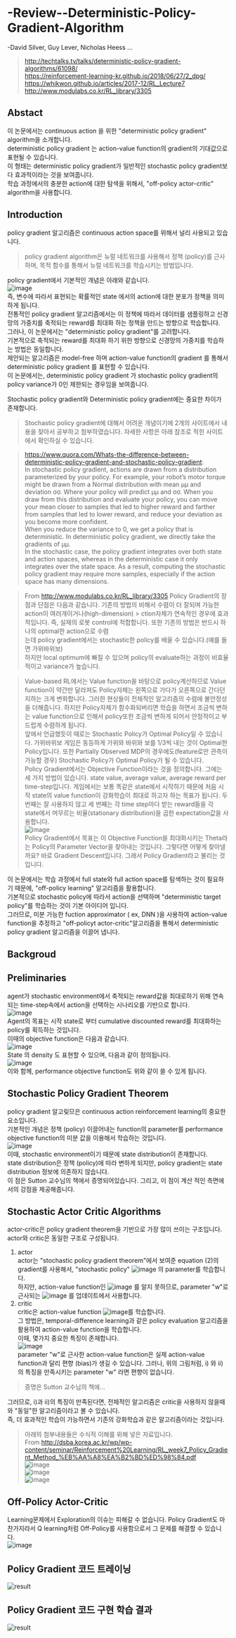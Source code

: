 # -Review--Deterministic-Policy-Gradient-Algorithm
-David Silver, Guy Lever, Nicholas Heess ... 
> http://techtalks.tv/talks/deterministic-policy-gradient-algorithms/61098/  
> https://reinforcement-learning-kr.github.io/2018/06/27/2_dpg/  
> https://whikwon.github.io/articles/2017-12/RL_Lecture7  
> http://www.modulabs.co.kr/RL_library/3305  

## Abstact
이 논문에서는 continuous action 을 위한 "deterministic policy gradient" algorithm을 소개합니다.  
deterministic policy gradient 는 action-value function의 gradient의 기대값으로 표현될 수 있습니다.  
이 형태는 deterministic policy gradient가 일반적인 stochastic policy gradient보다 효과적이라는 것을 보여줍니다.  
학습 과정에서의 충분한 action에 대한 탐색을 위해서, "off-policy actor-critic" algorithm을 사용합니다.  

## Introduction
policy gradient 알고리즘은 continuous action space를 위해서 널리 사용되고 있습니다.  
> policy gradient algorithm은 뉴럴 네트워크를 사용해서 정책 (policy)를 근사하며, 목적 함수를 통해서 뉴럴 네트워크를 학습시키는 방법입니다.  

policy gradient에서 기본적인 개념은 아래와 같습니다.  
![image](https://user-images.githubusercontent.com/40893452/44691995-d67d7880-aa9b-11e8-9f40-9349abad83bf.png)  
즉, 변수에 따라서 표현되는 확률적인 state 에서의 action에 대한 분포가 정책을 의미하게 됩니다.  
전통적인 policy gradient 알고리즘에서는 이 정책에 따라서 데이터를 샘플링하고 신경망의 가중치를 축적되는 reward를 최대화 하는 정책을 만드는 방향으로 학습합니다.                                          
그러나, 이 논문에서는 "deterministic policy gradient"를 고려합니다.  
기본적으로 축적되는 reward를 최대화 하기 위한 방향으로 신경망의 가중치를 학습하는 방법은 동일합니다.  
제안되는 알고리즘은 model-free 하며 action-value function의 gradient 를 통해서 deterministic policy gradient 를 표현할 수 있습니다.  
이 논문에서는, deterministic policy gradient 가 stochastic policy gradient의 policy variance가 0인 제한되는 경우임을 보여줍니다.  

Stochastic policy gradient와 Deterministic policy gradient에는 중요한 차이가 존재합니다.  

> Stochastic policy gradient에 대해서 어려운 개념이기에 2개의 사이트에서 내용을 찾아서 공부하고 첨부하였습니다.
> 자세한 사항은 아래 참조로 적힌 사이트에서 확인하실 수 있습니다.

>https://www.quora.com/Whats-the-difference-between-deterministic-policy-gradient-and-stochastic-policy-gradient:  
>In stochastic policy gradient, actions are drawn from a distribution parameterized by your policy. For example, your robot’s motor torque might be drawn from a Normal distribution with mean μμ and deviation σσ. Where your policy will predict μμ and σσ. When you draw from this distribution and evaluate your policy, you can move your mean closer to samples that led to higher reward and farther from samples that led to lower reward, and reduce your deviation as you become more confident.  
>When you reduce the variance to 0, we get a policy that is deterministic. In deterministic policy gradient, we directly take the gradients of μμ.  
>In the stochastic case, the policy gradient integrates over both state and action spaces, whereas in the deterministic case it only integrates over the state space. As a result, computing the stochastic policy gradient may require more samples, especially if the action space has many dimensions.

> From  http://www.modulabs.co.kr/RL_library/3305
> Policy Gradient의 장점과 단점은 다음과 같습니다. 기존의 방법의 비해서 수렴이 더 잘되며 가능한 action이 여러개이거나(high-dimension)   > ction자체가 연속적인 경우에 효과적입니다. 즉, 실재의 로봇 control에 적합합니다. 또한 기존의 방법은 반드시 하나의 optimal한 action으로 수렴  
> 는데 policy gradient에서는 stochastic한 policy를 배울 수 있습니다.(예를 들면 가위바위보)    
> 하지만 local optimum에 빠질 수 있으며 policy의 evaluate하는 과정이 비효율적이고 variance가 높습니다.

> Value-based RL에서는 Value function을 바탕으로 policy계산하므로 Value function이 약간만 달라져도 Policy자체는 왼쪽으로 가다가 오른쪽으로 간다던지하는 크게 변화합니다. 그러한 현상들이 전체적인 알고리즘의 수렴에 불안정성을 더해줍니다. 하지만 Policy자체가 함수화되버리면 학습을 하면서 조금씩 변하는 value function으로 인해서 policy또한 조금씩 변하게 되어서 안정적이고 부드럽게 수렴하게 됩니다.  
> 앞에서 언급했듯이 때로는 Stochastic Policy가 Optimal Policy일 수 있습니다. 가위바위보 게임은 동등하게 가위와 바위와 보를 1/3씩 내는 것이 Optimal한 Policy입니다. 또한 Partially Observed MDP의 경우에도(feature로만 관측이 가능할 경우) Stochastic Policy가 Optimal Policy가 될 수 있습니다.  
> Policy Gradient에서는 Objective Function이라는 것을 정의합니다. 그에는 세 가지 방법이 있습니다. state value, average value, average reward per time-step입니다. 게임에서는 보통 똑같은 state에서 시작하기 때문에 처음 시작 state의 value function이 강화학습이 최대로 하고자 하는 목표가 됩니다. 두 번째는 잘 사용하지 않고 세 번째는 각 time step마다 받는 reward들을 각 state에서 머무르는 비율(stationary distribution)을 곱한 expectation값을 사용합니다.  
> ![image](https://user-images.githubusercontent.com/40893452/44898533-31cc9680-ad3a-11e8-87de-bc2907123993.png)  
> Policy Gradient에서 목표는 이 Objective Function을 최대화시키는 Theta라는 Policy의 Parameter Vector을 찾아내는 것입니다. 그렇다면 어떻게 찾아낼까요? 바로 Gradient Descent입니다. 그래서 Policy Gradient라고 불리는 것입니다.  

이 논문에서는 학습 과정에서 full state와 full action space를 탐색하는 것이 필요하기 때문에, "off-policy learning" 알고리즘을 활용합니다.  
기본적으로 stochastic policy에 따라서 action을 선택하며 "deterministic target policy"를 학습하는 것이 기본 아이디어 입니다.  
그러므로, 미분 가능한 fuction approximator ( ex, DNN )을 사용하여 action-value function을 추정하고 "off-policyt actor-critic"알고리즘을 통해서 deterministic policy gradient 알고리즘을 이끌어 냅니다.  

## Backgroud 
## Preliminaries
agent가 stochastic environment에서 축적되는 reward값을 최대로하기 위해 연속되는 time-step속에서 action을 선택하는 시나리오를 기반으로 합니다.  
![image](https://user-images.githubusercontent.com/40893452/44899986-5dea1680-ad3e-11e8-8446-d35a6fea9172.png)  
Agent의 목표는 시작 state로 부터 cumulative discounted reward를 최대화하는 policy를 획득하는 것입니다.  
이때의 objective function은 다음과 같습니다.  
![image](https://user-images.githubusercontent.com/40893452/44902065-f8992400-ad43-11e8-83f8-cc82d773e2cc.png)  
State 의 density 도 표현할 수 있으며, 다음과 같이 정의됩니다.  
![image](https://user-images.githubusercontent.com/40893452/44902457-0602de00-ad45-11e8-9f35-3a5139cfae46.png)  
이와 함께, performance objective function도 위와 같이 쓸 수 있게 됩니다.  

## Stochastic Policy Gradient Theorem
policy gradient 알고맂므은 continuous action reinforcement learning의 중요한 요소입니다.  
기본적인 개념은 정책 (policy) 이끌어내는 function의 parameter를 performance objective function의 미분 값을 이용해서 학습하는 것입니다.  
![image](https://user-images.githubusercontent.com/40893452/44918518-27c88900-ad76-11e8-8f9c-8c90932f60b7.png)  
이때, stochastic environment이기 때문에 state distribution이 존재합니다.  
state distribution은 정책 (policy)에 따라 변하게 되지만, policy gradient는 state distribution 정보에 의존하지 않습니다.  
이 점은 Sutton 교수님의 책에서 증명되어있습니다. 
그리고, 이 점이 계산 적인 측면에서의 강점을 제공해줍니다.  

## Stochastic Actor Critic Algorithms
actor-critic은 policy gradient theorem을 기반으로 가장 많이 쓰이는 구조입니다.  
actor와 critic은 동일한 구조로 구성됩니다.  
1. actor  
actor는 "stochastic policy gradient theorem"에서 보여준 equation (2)의 gradient를 사용해서, "stochastic policy" ![image](https://user-images.githubusercontent.com/40893452/44918802-d8cf2380-ad76-11e8-9b37-426d75f57be1.png) 의 parameter를 학습합니다.  
하지만, action-value function인 ![image](https://user-images.githubusercontent.com/40893452/44918860-f7cdb580-ad76-11e8-97f2-48744d192b91.png) 를 알지 못하므로, parameter "w"로 근사되는 ![image](https://user-images.githubusercontent.com/40893452/44918903-1469ed80-ad77-11e8-83e0-559db786fcdd.png) 를 업데이트에서 사용합니다.  
2. critic  
critic은 action-value function ![image](https://user-images.githubusercontent.com/40893452/44918903-1469ed80-ad77-11e8-83e0-559db786fcdd.png)를 학습합니다.  
그 방법은, temporal-difference learning과 같은 policy evaluation 알고리즘을 활용하여 action-value function을 학습합니다.  
이때, 몇가지 중요한 특징이 존재합니다.  
![image](https://user-images.githubusercontent.com/40893452/44919070-87736400-ad77-11e8-80bf-98598de1df81.png)  
parameter "w"로 근사한 action-value function은 실제 action-value function과 달리 편향 (bias)가 생길 수 있습니다.  그러나, 위의 그림처럼, i) 와 ii) 의 특징을 만족시키는 parameter "w" 라면 편향이 없습니다.  
> 증명은 Sutton 교수님의 책에...    

그러므로, i)과 ii)의 특징이 만족된다면, 전체적인 알고리즘은 critic을 사용하지 않을때와 "동일"한 알고리즘이라고 볼 수 있습니다.  
즉, 더 효과적인 학습이 가능하면서 기존의 강화학습과 같은 알고리즘이라는 것입니다.  

> 아래의 첨부내용들은 수식적 이해를 위해 넣은 자료입니다.  
> From http://dsba.korea.ac.kr/wp/wp-content/seminar/Reinforcement%20Learning/RL_week7_Policy_Gradient_Method_%EB%AA%A8%EA%B2%BD%ED%98%84.pdf  
> ![image](https://user-images.githubusercontent.com/40893452/44919516-aaeade80-ad78-11e8-8fe0-12fc11dabc1a.png)  
> ![image](https://user-images.githubusercontent.com/40893452/44919551-bfc77200-ad78-11e8-9b3d-5f956b7f028e.png)  
> ![image](https://user-images.githubusercontent.com/40893452/44919726-1df45500-ad79-11e8-98da-5d1d41f07bef.png)  

## Off-Policy Actor-Critic
Learning문제에서 Exploration의 이슈는 피해갈 수 없습니다. Policy Gradient도 마찬가지라서 Q learning처럼 Off-Policy를 사용함으로서 그 문제를 해결할 수 있습니다.  
![image](https://user-images.githubusercontent.com/40893452/44920365-b212ec00-ad7a-11e8-8f16-a3c72faecebe.png)  


## Policy Gradient 코드 트레이닝 

![result](https://user-images.githubusercontent.com/40893452/45149980-c84efb00-b205-11e8-925c-0fef1395dbee.gif)

## Policy Gradient 코드 구현 학습 결과

![result](https://user-images.githubusercontent.com/40893452/45159765-a44de280-b222-11e8-8fa6-205cdd0bfa0e.gif)







